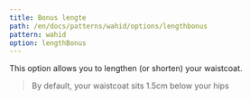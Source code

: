 ```yaml
---
title: Bonus lengte
path: /en/docs/patterns/wahid/options/lengthbonus
pattern: wahid
option: lengthBonus
---
```


This option allows you to lengthen (or shorten) your waistcoat.

> By default, your waistcoat sits 1.5cm below your hips